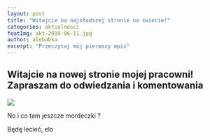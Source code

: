 ```yaml
---
layout: post
title: "Witajcie na najsłodszej stronie na świecie!"
categories: aktualnosci
featImg: akt-2019-06-11.jpg
author: alebabka
excerpt: "Przeczytaj mój pierwszy wpis"
---
```


<h2>Witajcie na nowej stronie mojej pracowni! Zapraszam do odwiedzania i komentowania</h2>

<img src="{{ site.baseurl }}/assets/img/blog/akt-2019-06-11-p1.jpg" />

<p>No i co tam jeszcze mordeczki ?</p>
<p>Będę lecieć, elo</p>
